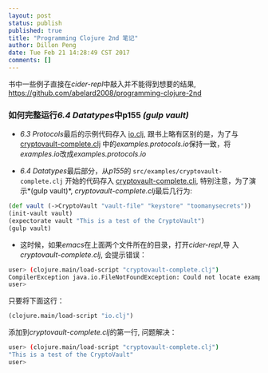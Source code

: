 ```yaml
---
layout: post
status: publish
published: true
title: "Programming Clojure 2nd 笔记"
author: Dillon Peng
date: Tue Feb 21 14:28:49 CST 2017
comments: []
---
```


书中一些例子直接在*cider-repl*中敲入并不能得到想要的结果, https://github.com/abelard2008/programming-clojure-2nd
### 如何完整运行*6.4 Datatypes*中p155 *(gulp vault)*
- *6.3 Protocols*最后的示例代码存入
[io.clj](https://github.com/abelard2008/programming-clojure-2nd/blob/master/chapter6/io.clj),
跟书上略有区别的是，为了与
[cryptovault-complete.clj](https://github.com/abelard2008/programming-clojure-2nd/blob/master/chapter6/io.clj)
中的*examples.protocols.io*保持一致，将*examples.io*改成*examples.protocols.io*

- *6.4 Datatypes*最后部分，从*p155*的 `src/examples/cryptovault-complete.clj` 开始的代码存入
  [cryptovault-complete.clj](https://github.com/abelard2008/programming-clojure-2nd/blob/master/chapter6/io.clj),
  特别注意，为了演示*(gulp vault)*, *cryptovault-complete.clj*最后几行为:

```clojure
(def vault (->CryptoVault "vault-file" "keystore" "toomanysecrets"))
(init-vault vault)
(expectorate vault "This is a test of the CryptoVault")
(gulp vault)
```
  
- 这时候，如果*emacs*在上面两个文件所在的目录，打开*cider-repl*,导
  入*cryptovault-complete.clj*, 会提示错误：
```sh
user> (clojure.main/load-script "cryptovault-complete.clj")
CompilerException java.io.FileNotFoundException: Could not locate examples/protocols/io__init.class or examples/protocols/io.clj on classpath., compiling:(/study/clojure/programming-clojure-2nd/chapter6/cryptovault-complete.clj:1:1) 
user> 
```
只要将下面这行：
```clojure
(clojure.main/load-script "io.clj")
```
添加到*cryptovault-complete.clj*的第一行, 问题解决：
```sh
user> (clojure.main/load-script "cryptovault-complete.clj")
"This is a test of the CryptoVault"
user> 
```


